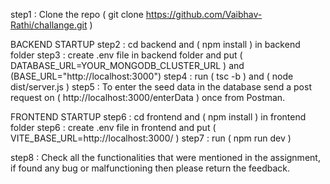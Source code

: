 
step1 : Clone the repo ( git clone https://github.com/Vaibhav-Rathi/challange.git )

BACKEND STARTUP
step2 : cd backend and ( npm install ) in backend folder
step3 : create .env file in backend folder and put ( DATABASE_URL=YOUR_MONGODB_CLUSTER_URL ) and (BASE_URL="http://localhost:3000")
step4 : run ( tsc -b ) and ( node dist/server.js ) 
step5 : To enter the seed data in the database send a post request on ( http://localhost:3000/enterData ) once from Postman.

FRONTEND STARTUP
step6 : cd frontend and ( npm install ) in frontend folder
step6 : create .env file in frontend and put ( VITE_BASE_URL=http://localhost:3000/ )
step7 : run ( npm run dev )

step8 : Check all the functionalities that were mentioned in the assignment, if found any bug or malfunctioning then please return the feedback.
